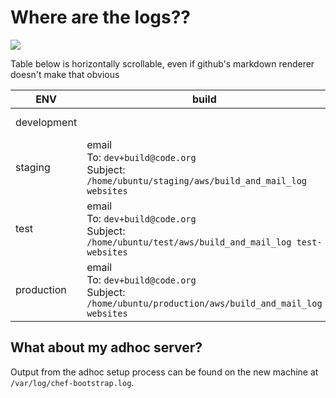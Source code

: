 # Where are the logs??

<img src="https://s3.amazonaws.com/uploads.hipchat.com/65395/678893/4WEuCy7El54KBk1/upload.png"/>

Table below is horizontally scrollable, even if github's markdown renderer doesn't make that obvious

| ENV         | build                                                                                             | ui tests                                                                                                                             | pegasus server                                                           | dashboard server                                                                 |
|-------------|---------------------------------------------------------------------------------------------------|--------------------------------------------------------------------------------------------------------------------------------------|--------------------------------------------------------------------------|----------------------------------------------------------------------------------|
| development |                                                                                                   | `code-dot-org/dashboard/test/ui/*.log`                                                                                               | in the console window where you ran `./up`                               | `code-dot-org/dashboard/log/development.log`                                           |
| staging     | email<br/> To: `dev+build@code.org` <br/>Subject: `/home/ubuntu/staging/aws/build_and_mail_log websites`    |                                                                                                                                      | `ssh ubuntu@staging.code.org` `~/staging/code-dot-org/pegasus/log/*.log` | `ssh ubuntu@staging.code.org` `~/staging/code-dot-org/dashboard/log/staging.log` |
| test        | email <br/> To: `dev+build@code.org` <br/> Subject: `/home/ubuntu/test/aws/build_and_mail_log test-websites`  | `ssh ubuntu@test.code.org`<br/>`~/test/code-dot-org/dashboard/test/ui/*.log`<br/>also on Sauce Labs at https://saucelabs.com/beta/dashboard/tests | `ssh ubuntu@test.code.org`<br/> `~/test/code-dot-org/pegasus/log/*.log`       | `ssh ubuntu@test.code.org` <br/>`~/test/code-dot-org/dashboard/log/test.log`          |
| production  | email <br/>To: `dev+build@code.org` <br/>Subject: `/home/ubuntu/production/aws/build_and_mail_log websites` |                                                                                                                                      | in NewRelic, CloudWatch                                   | in NewRelic, Cloudwatch                                            |

## What about my adhoc server?

Output from the adhoc setup process can be found on the new machine at `/var/log/chef-bootstrap.log`.
